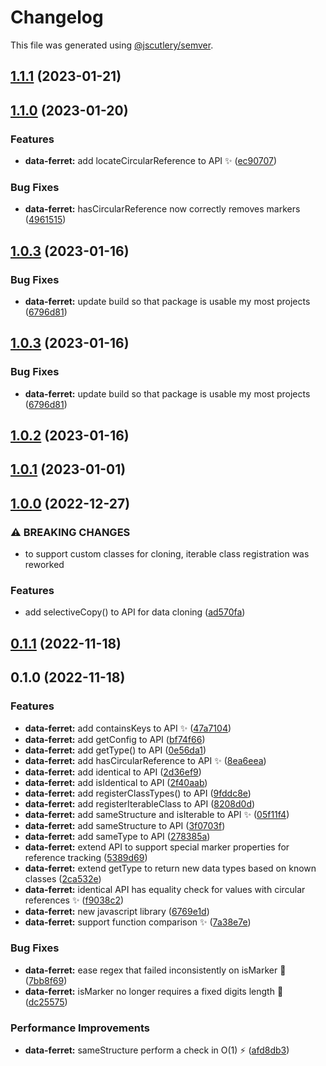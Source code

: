 # Changelog

This file was generated using [@jscutlery/semver](https://github.com/jscutlery/semver).

## [1.1.1](https://github.com/enio-ireland/enio/compare/data-ferret-1.1.0...data-ferret-1.1.1) (2023-01-21)

## [1.1.0](https://github.com/enio-ireland/enio/compare/data-ferret-1.0.3...data-ferret-1.1.0) (2023-01-20)


### Features

* **data-ferret:** add locateCircularReference to API :sparkles: ([ec90707](https://github.com/enio-ireland/enio/commit/ec907074005849780dbf06606139dbc355c40bf2))


### Bug Fixes

* **data-ferret:** hasCircularReference now correctly removes markers ([4961515](https://github.com/enio-ireland/enio/commit/4961515a591ed64bb3ba0e17a2867cb096645c58))

## [1.0.3](https://github.com/enio-ireland/enio/compare/data-ferret-1.0.2...data-ferret-1.0.3) (2023-01-16)


### Bug Fixes

* **data-ferret:** update build so that package is usable my most projects ([6796d81](https://github.com/enio-ireland/enio/commit/6796d81ab57b419de3028fbe07b3d32c3a2802e7))

## [1.0.3](https://github.com/enio-ireland/enio/compare/data-ferret-1.0.2...data-ferret-1.0.3) (2023-01-16)


### Bug Fixes

* **data-ferret:** update build so that package is usable my most projects ([6796d81](https://github.com/enio-ireland/enio/commit/6796d81ab57b419de3028fbe07b3d32c3a2802e7))

## [1.0.2](https://github.com/enio-ireland/enio/compare/data-ferret-1.0.1...data-ferret-1.0.2) (2023-01-16)

## [1.0.1](https://github.com/enio-ireland/enio/compare/data-ferret-1.0.0...data-ferret-1.0.1) (2023-01-01)

## [1.0.0](https://github.com/enio-ireland/enio/compare/data-ferret-0.1.1...data-ferret-1.0.0) (2022-12-27)


### ⚠ BREAKING CHANGES

* to support custom classes for cloning, iterable class registration was reworked

### Features

* add selectiveCopy() to API for data cloning ([ad570fa](https://github.com/enio-ireland/enio/commit/ad570faefc38cd7c6c78f237a91e1543e4c9d3a4))

## [0.1.1](https://github.com/enio-ireland/enio/compare/data-ferret-0.1.0...data-ferret-0.1.1) (2022-11-18)

## 0.1.0 (2022-11-18)


### Features

* **data-ferret:** add containsKeys to API :sparkles: ([47a7104](https://github.com/enio-ireland/enio/commit/47a7104ae7bc55053e51430962dd56c64d78a2f7))
* **data-ferret:** add getConfig to API ([bf74f66](https://github.com/enio-ireland/enio/commit/bf74f664b3a5ba018bf82e694b811de50822a4a0))
* **data-ferret:** add getType() to API ([0e56da1](https://github.com/enio-ireland/enio/commit/0e56da120f0c50b7faa8f35797b602bc4a4f8f01))
* **data-ferret:** add hasCircularReference to API :sparkles: ([8ea6eea](https://github.com/enio-ireland/enio/commit/8ea6eea16cc1a8d14836549ff968c6c01d894252))
* **data-ferret:** add identical to API ([2d36ef9](https://github.com/enio-ireland/enio/commit/2d36ef98aa45599d5c575ec60f9f6c1be571f147))
* **data-ferret:** add isIdentical to API ([2f40aab](https://github.com/enio-ireland/enio/commit/2f40aab45cf071547c26aff75d38522eae9fb645))
* **data-ferret:** add registerClassTypes() to API ([9fddc8e](https://github.com/enio-ireland/enio/commit/9fddc8e498089cc8c87cf70a1235bc959faa1c7d))
* **data-ferret:** add registerIterableClass to API ([8208d0d](https://github.com/enio-ireland/enio/commit/8208d0dcf627d1c0f90bd6c518a287814be86a53))
* **data-ferret:** add sameStructure and isIterable to API :sparkles: ([05f11f4](https://github.com/enio-ireland/enio/commit/05f11f4af98e29e450c8c453bb195a7ba303790c))
* **data-ferret:** add sameStructure to API ([3f0703f](https://github.com/enio-ireland/enio/commit/3f0703f466df6b149bc25a1654a5f9f169eb6b87))
* **data-ferret:** add sameType to API ([278385a](https://github.com/enio-ireland/enio/commit/278385ab210ad70e1689be57a3a4ff2de7b4eba6))
* **data-ferret:** extend API to support special marker properties for reference tracking ([5389d69](https://github.com/enio-ireland/enio/commit/5389d69dad84df8695d76b661321e816eaae3fb6))
* **data-ferret:** extend getType to return new data types based on known classes ([2ca532e](https://github.com/enio-ireland/enio/commit/2ca532e26b2a0befe64e88bb6c1afb6038d6dcf0))
* **data-ferret:** identical API has equality check for values with circular references :sparkles: ([f9038c2](https://github.com/enio-ireland/enio/commit/f9038c20596f82c285cfa3ecc152432e192b5d85))
* **data-ferret:** new javascript library ([6769e1d](https://github.com/enio-ireland/enio/commit/6769e1db96dcbff4fb0370ca20623f48a0152cfb))
* **data-ferret:** support function comparison :sparkles: ([7a38e7e](https://github.com/enio-ireland/enio/commit/7a38e7e2e000c42de5cded5c482cb00ed82bb411))


### Bug Fixes

* **data-ferret:** ease regex that failed inconsistently on isMarker :bug: ([7bb8f69](https://github.com/enio-ireland/enio/commit/7bb8f6956d77d9bc6a5a27883a433b7a4ceced86))
* **data-ferret:** isMarker no longer requires a fixed digits length :bug: ([dc25575](https://github.com/enio-ireland/enio/commit/dc255752843517d8378f1df6964bdf70a8f16729))


### Performance Improvements

* **data-ferret:** sameStructure perform a check in O(1) :zap: ([afd8db3](https://github.com/enio-ireland/enio/commit/afd8db36c7dccfa9f04b25bce7f5e442dfecde71))
